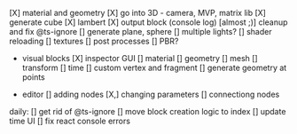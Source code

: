 [X] material and geometry
[X] go into 3D - camera, MVP, matrix lib
[X] generate cube
[X] lambert
[X] output block (console log)
[almost ;)] cleanup and fix @ts-ignore
[] generate plane, sphere 
[] multiple lights?
[] shader reloading
[] textures
[] post processes
[] PBR?

- visual blocks
  [X] inspector GUI
  [] material
  [] geometry
  [] mesh
  [] transform
  [] time
  [] custom vertex and fragment
  [] generate geometry at points

- editor
    [] adding nodes
    [X,] changing parameters
    [] connectiong nodes


daily:
[] get rid of @ts-ignore
[] move block creation logic to index
[] update time UI
[] fix react console errors